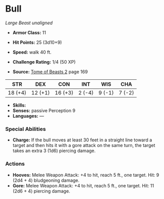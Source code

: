# Bull

*Large* *Beast* *unaligned*

- **Armor Class:** 11
- **Hit Points:** 25 (3d10+9)
- **Speed:** walk 40 ft.

- **Challenge Rating:** 1/4 (50 XP)
- **Source:** [Tome of Beasts 2](https://koboldpress.com/kpstore/product/tome-of-beasts-2-for-5th-edition) page 169

| STR | DEX | CON | INT | WIS | CHA |
| --- | --- | --- | --- | --- | --- |
| 18 (+4) | 12 (+1) | 16 (+3) | 2 (-4) | 9 (-1) | 7 (-2) |

- **Skills:** 
- **Senses:** passive Perception 9
- **Languages:** —

### Special Abilities

- **Charge:** If the bull moves at least 30 feet in a straight line toward a target and then hits it with a gore attack on the same turn, the target takes an extra 3 (1d6) piercing damage.

### Actions

- **Hooves:** Melee Weapon Attack: +4 to hit, reach 5 ft., one target. Hit: 9 (2d4 + 4) bludgeoning damage.
- **Gore:** Melee Weapon Attack: +4 to hit, reach 5 ft., one target. Hit: 11 (2d6 + 4) piercing damage.


